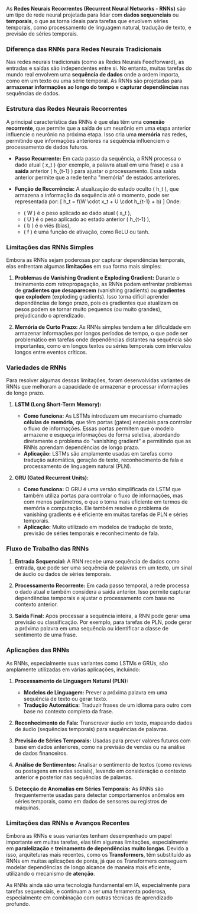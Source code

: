 As **Redes Neurais Recorrentes (Recurrent Neural Networks - RNNs)** são um tipo de rede neural projetada para lidar com **dados sequenciais** ou **temporais**, o que as torna ideais para tarefas que envolvem séries temporais, como processamento de linguagem natural, tradução de texto, e previsão de séries temporais.

### Diferença das RNNs para Redes Neurais Tradicionais

Nas redes neurais tradicionais (como as Redes Neurais Feedforward), as entradas e saídas são independentes entre si. No entanto, muitas tarefas do mundo real envolvem uma **sequência de dados** onde a ordem importa, como em um texto ou uma série temporal. As RNNs são projetadas para **armazenar informações ao longo do tempo** e **capturar dependências** nas sequências de dados.

### Estrutura das Redes Neurais Recorrentes

A principal característica das RNNs é que elas têm uma **conexão recorrente**, que permite que a saída de um neurônio em uma etapa anterior influencie o neurônio na próxima etapa. Isso cria uma **memória** nas redes, permitindo que informações anteriores na sequência influenciem o processamento de dados futuros.

- **Passo Recurrente:** Em cada passo da sequência, a RNN processa o dado atual \( x_t \) (por exemplo, a palavra atual em uma frase) e usa a **saída** anterior \( h_{t-1} \) para ajustar o processamento. Essa saída anterior permite que a rede tenha "memória" de estados anteriores.
  
- **Função de Recorrência:** A atualização do estado oculto \( h_t \), que armazena a informação da sequência até o momento, pode ser representada por:
  \[
  h_t = f(W \cdot x_t + U \cdot h_{t-1} + b)
  \]
  Onde:
  - \( W \) é o peso aplicado ao dado atual \( x_t \),
  - \( U \) é o peso aplicado ao estado anterior \( h_{t-1} \),
  - \( b \) é o viés (bias),
  - \( f \) é uma função de ativação, como ReLU ou tanh.

### Limitações das RNNs Simples

Embora as RNNs sejam poderosas por capturar dependências temporais, elas enfrentam algumas **limitações** em sua forma mais simples:

1. **Problemas de Vanishing Gradient e Exploding Gradient:** Durante o treinamento com retropropagação, as RNNs podem enfrentar problemas de **gradientes que desaparecem** (vanishing gradients) ou **gradientes que explodem** (exploding gradients). Isso torna difícil aprender dependências de longo prazo, pois os gradientes que atualizam os pesos podem se tornar muito pequenos (ou muito grandes), prejudicando o aprendizado.
   
2. **Memória de Curto Prazo:** As RNNs simples tendem a ter dificuldade em armazenar informações por longos períodos de tempo, o que pode ser problemático em tarefas onde dependências distantes na sequência são importantes, como em longos textos ou séries temporais com intervalos longos entre eventos críticos.

### Variedades de RNNs

Para resolver algumas dessas limitações, foram desenvolvidas variantes de RNNs que melhoram a capacidade de armazenar e processar informações de longo prazo.

1. **LSTM (Long Short-Term Memory):**
   - **Como funciona:** As LSTMs introduzem um mecanismo chamado **células de memória**, que têm portas (gates) especiais para controlar o fluxo de informações. Essas portas permitem que o modelo armazene e esqueça informações de forma seletiva, abordando diretamente o problema do "vanishing gradient" e permitindo que as RNNs aprendam dependências de longo prazo.
   - **Aplicação:** LSTMs são amplamente usadas em tarefas como tradução automática, geração de texto, reconhecimento de fala e processamento de linguagem natural (PLN).
   
2. **GRU (Gated Recurrent Units):**
   - **Como funciona:** O GRU é uma versão simplificada da LSTM que também utiliza portas para controlar o fluxo de informações, mas com menos parâmetros, o que o torna mais eficiente em termos de memória e computação. Ele também resolve o problema de vanishing gradients e é eficiente em muitas tarefas de PLN e séries temporais.
   - **Aplicação:** Muito utilizado em modelos de tradução de texto, previsão de séries temporais e reconhecimento de fala.

### Fluxo de Trabalho das RNNs

1. **Entrada Sequencial:** A RNN recebe uma sequência de dados como entrada, que pode ser uma sequência de palavras em um texto, um sinal de áudio ou dados de séries temporais.
   
2. **Processamento Recorrente:** Em cada passo temporal, a rede processa o dado atual e também considera a saída anterior. Isso permite capturar dependências temporais e ajustar o processamento com base no contexto anterior.

3. **Saída Final:** Após processar a sequência inteira, a RNN pode gerar uma previsão ou classificação. Por exemplo, para tarefas de PLN, pode gerar a próxima palavra em uma sequência ou identificar a classe de sentimento de uma frase.

### Aplicações das RNNs

As RNNs, especialmente suas variantes como LSTMs e GRUs, são amplamente utilizadas em várias aplicações, incluindo:

1. **Processamento de Linguagem Natural (PLN):**
   - **Modelos de Linguagem:** Prever a próxima palavra em uma sequência de texto ou gerar texto.
   - **Tradução Automática:** Traduzir frases de um idioma para outro com base no contexto completo da frase.

2. **Reconhecimento de Fala:** Transcrever áudio em texto, mapeando dados de áudio (sequências temporais) para sequências de palavras.

3. **Previsão de Séries Temporais:** Usadas para prever valores futuros com base em dados anteriores, como na previsão de vendas ou na análise de dados financeiros.

4. **Análise de Sentimentos:** Analisar o sentimento de textos (como reviews ou postagens em redes sociais), levando em consideração o contexto anterior e posterior nas sequências de palavras.

5. **Detecção de Anomalias em Séries Temporais:** As RNNs são frequentemente usadas para detectar comportamentos anômalos em séries temporais, como em dados de sensores ou registros de máquinas.

### Limitações das RNNs e Avanços Recentes

Embora as RNNs e suas variantes tenham desempenhado um papel importante em muitas tarefas, elas têm algumas limitações, especialmente em **paralelização** e **treinamento de dependências muito longas**. Devido a isso, arquiteturas mais recentes, como os **Transformers**, têm substituído as RNNs em muitas aplicações de ponta, já que os Transformers conseguem modelar dependências de longo alcance de maneira mais eficiente, utilizando o mecanismo de **atenção**.

As RNNs ainda são uma tecnologia fundamental em IA, especialmente para tarefas sequenciais, e continuam a ser uma ferramenta poderosa, especialmente em combinação com outras técnicas de aprendizado profundo.